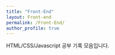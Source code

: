 ```yaml
---
title: "Front-End"
layout: Front-end
permalink: /Front-End/
author_profile: true
---
```


HTML/CSS/Javascript 공부 기록 모음입니다.
